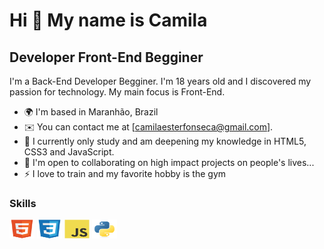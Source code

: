 Hi 👋 My name is Camila
==========================

Developer Front-End Begginer
-----------------------------

I'm a Back-End Developer Begginer. I'm 18 years old and I discovered my passion for technology.
My main focus is Front-End.

* 🌍  I'm based in Maranhão, Brazil
* ✉️  You can contact me at [camilaesterfonseca@gmail.com].
* 🧠  I currently only study and am deepening my knowledge in HTML5, CSS3 and JavaScript.
* 🤝  I'm open to collaborating on high impact projects on people's lives...
* ⚡  I love to train and my favorite hobby is the gym



### Skills

<div>
  <img align="center" alt="Camila-HTML" height="30" width="40" src="https://raw.githubusercontent.com/devicons/devicon/master/icons/html5/html5-original.svg">
  <img align="center" alt="Camila-CSS" height="30" width="40" src="https://raw.githubusercontent.com/devicons/devicon/master/icons/css3/css3-original.svg">
   <img align="center" alt="Camila-JavaScript" height="30" width="40" src="https://raw.githubusercontent.com/devicons/devicon/master/icons/javascript/javascript-original.svg">
    <img align="center" alt="Camila-JavaScript" height="30" width="40" src="https://raw.githubusercontent.com/devicons/devicon/master/icons/python/python-original.svg">

 
</div>
